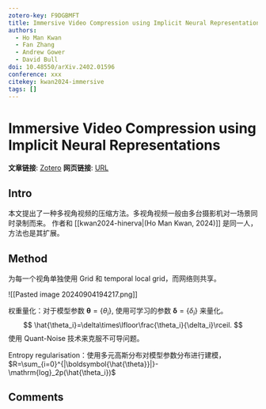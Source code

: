 ```yaml
---
zotero-key: F9DGBMFT
title: Immersive Video Compression using Implicit Neural Representations
authors:
  - Ho Man Kwan
  - Fan Zhang
  - Andrew Gower
  - David Bull
doi: 10.48550/arXiv.2402.01596
conference: xxx
citekey: kwan2024-immersive
tags: []
---
```

# Immersive Video Compression using Implicit Neural Representations

**文章链接**: [Zotero](zotero://select/library/items/F9DGBMFT) 
**网页链接**: [URL](http://arxiv.org/abs/2402.01596)

## Intro
本文提出了一种多视角视频的压缩方法。多视角视频一般由多台摄影机对一场景同时录制而来。
作者和 [[kwan2024-hinerva|(Ho Man Kwan, 2024)]] 是同一人，方法也是其扩展。
## Method
为每一个视角单独使用 Grid 和 temporal local grid，而网络则共享。

![[Pasted image 20240904194217.png]]



权重量化：对于模型参数 $\boldsymbol{\theta}=\{\theta_{i}\}$, 使用可学习的参数 $\boldsymbol{\delta} = \{\delta_i \}$ 来量化。
$$
\hat{\theta_i}=\delta\times\lfloor\frac{\theta_i}{\delta_i}\rceil.
$$
使用 Quant-Noise 技术来克服不可导问题。

Entropy regularisation：使用多元高斯分布对模型参数分布进行建模，$R=\sum_{i=0}^{|\boldsymbol{\hat{\theta}}|}-\mathrm{log}_2p(\hat{\theta_i})$
## Comments 
